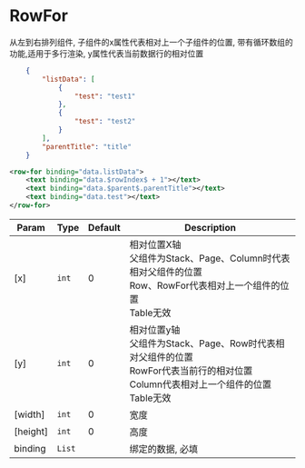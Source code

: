 # RowFor
从左到右排列组件, 子组件的x属性代表相对上一个子组件的位置, 带有循环数组的功能,适用于多行渲染, y属性代表当前数据行的相对位置
``` json
    {
        "listData": [
            {
                "test": "test1"
            },
            {
                "test": "test2"
            }
        ],
        "parentTitle": "title"
    }
```
``` xml 
<row-for binding="data.listData">
    <text binding="data.$rowIndex$ + 1"></text>
    <text binding="data.$parent$.parentTitle"></text>
    <text binding="data.test"></text>
</row-for>
```

| Param | Type | Default | Description |
| --- | --- | --- | --- |
| [x] | <code>int</code> | 0 | 相对位置X轴<br/>父组件为Stack、Page、Column时代表相对父组件的位置<br/>Row、RowFor代表相对上一个组件的位置<br/>Table无效 |
| [y] | <code>int</code> | 0 | 相对位置y轴<br/>父组件为Stack、Page、Row时代表相对父组件的位置<br/>RowFor代表当前行的相对位置<br/>Column代表相对上一个组件的位置<br/>Table无效  |
| [width] | <code>int</code> | 0 | 宽度 |
| [height] | <code>int</code> | 0 | 高度 |
| binding | <code>List</code> |  | 绑定的数据, 必填 |